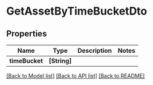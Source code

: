 # GetAssetByTimeBucketDto

## Properties
Name | Type | Description | Notes
------------ | ------------- | ------------- | -------------
**timeBucket** | **[String]** |  | 

[[Back to Model list]](../README.md#documentation-for-models) [[Back to API list]](../README.md#documentation-for-api-endpoints) [[Back to README]](../README.md)


